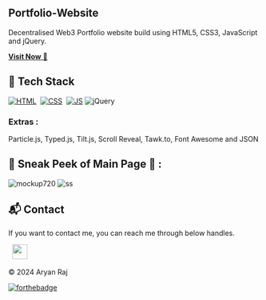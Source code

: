 ## Portfolio-Website
Decentralised Web3 Portfolio website build using HTML5, CSS3, JavaScript and jQuery.

<a href="https://aryanony.github.io/portfolio/" target="_blank">**Visit Now** 🚀</a>


## 📌 Tech Stack
[![HTML](https://img.shields.io/badge/html5%20-%23E34F26.svg?&style=for-the-badge&logo=html5&logoColor=white)](https://github.com/jigar-sable/Portfolio-Website/search?l=html)&nbsp;
[![CSS](https://img.shields.io/badge/css3%20-%231572B6.svg?&style=for-the-badge&logo=css3&logoColor=white)](https://github.com/jigar-sable/Portfolio-Website/search?l=css)&nbsp;
[![JS](https://img.shields.io/badge/javascript%20-%23323330.svg?&style=for-the-badge&logo=javascript&logoColor=%23F7DF1E)](https://github.com/jigar-sable/Portfolio-Website/search?l=javascript)
<img alt="jQuery" src="https://img.shields.io/badge/jquery-%230769AD.svg?style=for-the-badge&logo=jquery&logoColor=white"/>

### Extras : 
Particle.js, Typed.js, Tilt.js, Scroll Reveal, Tawk.to, Font Awesome and JSON

## 📌 Sneak Peek of Main Page 🙈 :
![mockup720](https://drive.google.com/file/d/18koFFMZj_h5C8Q8rI9Wns9dVpLcknHor/view?usp=drivesdk)
![ss](https://drive.google.com/file/d/150o8EFu0HwPsbu4S2gLL1s7Euw2gupva/view?usp=sharing)


<h2>📬 Contact</h2>


If you want to contact me, you can reach me through below handles.

&nbsp;&nbsp;<a href="https://www.linkedin.com/in/arynony/"><img src="https://www.felberpr.com/wp-content/uploads/linkedin-logo.png" width="30"></img></a>

© 2024 Aryan Raj


[![forthebadge](https://forthebadge.com/images/badges/built-with-love.svg)](https://forthebadge.com)
